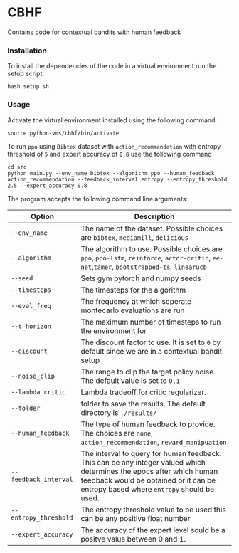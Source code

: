 # CBHF

Contains code for contextual bandits with human feedback

### Installation

To install the dependencies of the code in a virtual environment run the setup script.

    bash setup.sh

### Usage

Activate the virtual environment installed using the following command:

    source python-vms/cbhf/bin/activate

To run `ppo` using `Bibtex` dataset with `action_recommendation` with entropy threshold of `5` and expert accuracy of `0.8` use the following command

    cd src
    python main.py --env_name bibtex --algorithm ppo --human_feedback action_recommendation --feedback_interval entropy --entropy_threshold 2.5 --expert_accuracy 0.8

The program accepts the following command line arguments:

| Option                | Description                                                                                                                                                                                                 |
| --------------------- | ----------------------------------------------------------------------------------------------------------------------------------------------------------------------------------------------------------- |
| `--env_name`          | The name of the dataset. Possible choices are `bibtex`, `mediamill`, `delicious`                                                                                                                            |
| `--algorithm`         | The algorithm to use. Possible choices are `ppo`, `ppo-lstm`, `reinforce`, `actor-critic`, `ee-net`,`tamer`, `bootstrapped-ts`, `linearucb`                                                                 |
| `--seed`              | Sets gym pytorch and numpy seeds                                                                                                                                                                            |
| `--timesteps`         | The timesteps for the algorithm                                                                                                                                                                             |
| `--eval_freq`         | The frequency at which seperate montecarlo evaluations are run                                                                                                                                              |
| `--t_horizon`         | The maximum number of timesteps to run the environment for                                                                                                                                                  |
| `--discount`          | The discount factor to use. It is set to `0` by default since we are in a contextual bandit setup                                                                                                           |
| `--noise_clip`        | The range to clip the target policy noise. The default value is set to `0.1`                                                                                                                                |
| `--lambda_critic`     | Lambda tradeoff for critic regularizer.                                                                                                                                                                     |
| `--folder`            | folder to save the results. The default directory is `./results/`                                                                                                                                           |
| `--human_feedback`    | The type of human feedback to provide. The choices are `none`, `action_recommendation`, `reward_manipuation`                                                                                                |
| `--feedback_interval` | The interval to query for human feedback. This can be any integer valued which determines the epocs after which human feedback would be obtained or it can be entropy based where `entropy` should be used. |
| `--entropy_threshold` | The entropy threshold value to be used this can be any positive float number                                                                                                                                |
| `--expert_accuracy`   | The accuracy of the expert level sould be a positve value between 0 and 1.                                                                                                                                  |
